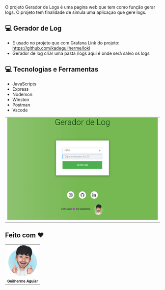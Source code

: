 O projeto Gerador de Logs é uma pagina web que tem como função gerar logs.
O projeto tem finalidade de simula uma aplicaçao que gere logs.
## 💻 Gerador de Log
  - É usado no projeto que com Grafana Link do projeto: https://github.com/kadeguilherme/loki
  - Gerador de log criar uma pasta /logs aqui é onde será salvo os logs
## 💻 Tecnologias e Ferramentas
  - JavaScripts
  - Express
  - Nodemon
  - Winston
  - Postman
  - Vscode
<table>
  <td>
  <img src="https://github.com/kadeguilherme/gerador-log/blob/main/public/print1.png" alt="Card-01">
  </td>
</table>

## Feito com ❤
  <table >
    <td align= 'center'>
      <a hrfe= '#'>
         <img src="https://github.com/kadeguilherme/api-pokemon/blob/master/public/emoji.svg" width="100px;" alt="Avatar"/> <br>
        <sub>
          <b>Guilherme Aguiar </b>
        </sub>
  </table>
